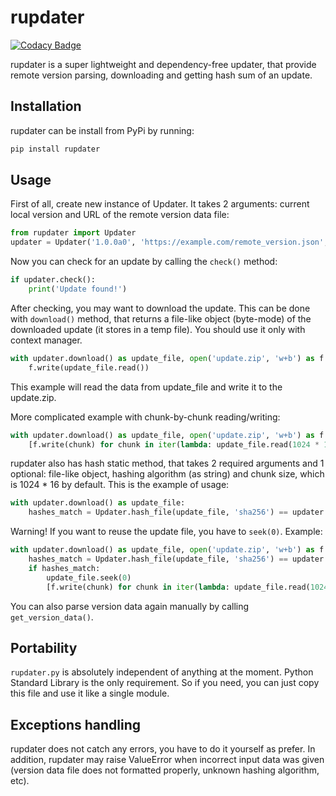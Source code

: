 # rupdater

[![Codacy Badge](https://api.codacy.com/project/badge/Grade/c1d9a929a0004ed28d7f447067dd2287)](https://app.codacy.com/app/justr4nx/rupdater?utm_source=github.com&utm_medium=referral&utm_content=r4nx/rupdater&utm_campaign=Badge_Grade_Settings)

rupdater is a super lightweight and dependency-free updater, that provide
remote version parsing, downloading and getting hash sum of an update.

## Installation

rupdater can be install from PyPi by running:

```bash
pip install rupdater
```

## Usage

First of all, create new instance of Updater. It takes 2 arguments:
current local version and URL of the remote version data file:
```python
from rupdater import Updater
updater = Updater('1.0.0a0', 'https://example.com/remote_version.json', use_json=True)
```

Now you can check for an update by calling the `check()` method:
```python
if updater.check():
    print('Update found!')
```

After checking, you may want to download the update. This can be done
with `download()` method, that returns a file-like object (byte-mode)
of the downloaded update (it stores in a temp file).
You should use it only with context manager.

```python
with updater.download() as update_file, open('update.zip', 'w+b') as f:
    f.write(update_file.read())
```

This example will read the data from update_file and write it to the update.zip.

More complicated example with chunk-by-chunk reading/writing:
```python
with updater.download() as update_file, open('update.zip', 'w+b') as f:
    [f.write(chunk) for chunk in iter(lambda: update_file.read(1024 * 16), b'')]
```

rupdater also has hash static method, that takes 2 required arguments and 1 optional:
file-like object, hashing algorithm (as string) and chunk size, which is
1024 * 16 by default. This is the example of usage:
```python
with updater.download() as update_file:
    hashes_match = Updater.hash_file(update_file, 'sha256') == updater.hash
```

Warning! If you want to reuse the update file, you have to `seek(0)`. Example:
```python
with updater.download() as update_file, open('update.zip', 'w+b') as f:
    hashes_match = Updater.hash_file(update_file, 'sha256') == updater.hash
    if hashes_match:
        update_file.seek(0)
        [f.write(chunk) for chunk in iter(lambda: update_file.read(1024 * 16), b'')]
```

You can also parse version data again manually by calling `get_version_data()`.

## Portability
`rupdater.py` is absolutely independent of anything at the moment.
Python Standard Library is the only requirement. So if you need,
you can just copy this file and use it like a single module.

## Exceptions handling
rupdater does not catch any errors, you have to do it yourself as prefer.
In addition, rupdater may raise ValueError when incorrect input data was given
(version data file does not formatted properly, unknown hashing algorithm, etc).
